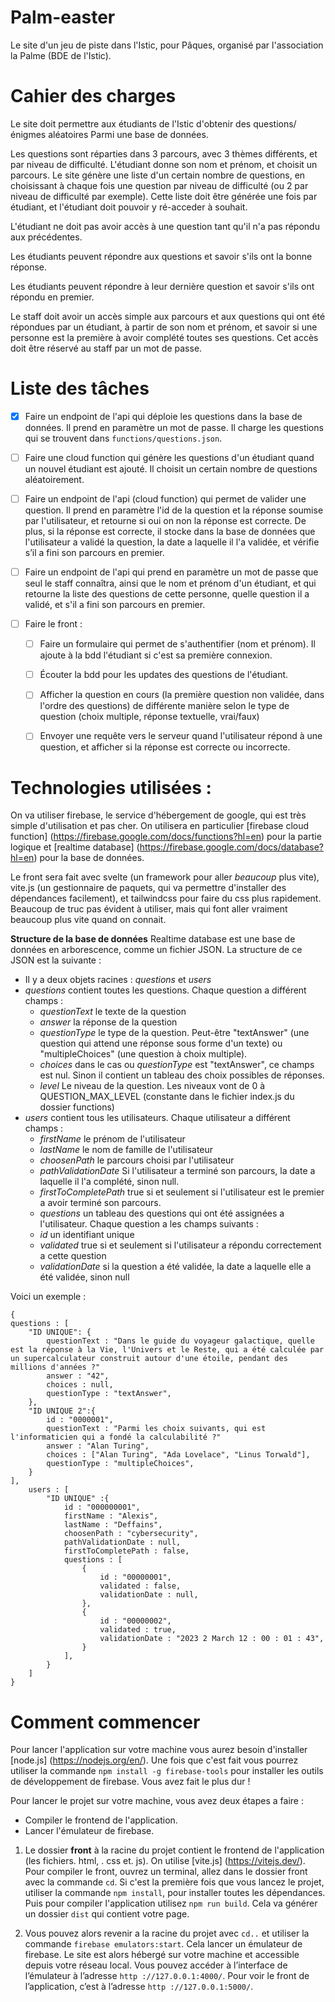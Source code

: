 # Palm-easter
Le site d'un jeu de piste dans l'Istic, pour Pâques, organisé par l'association la Palme (BDE de l'Istic).


# Cahier des charges
Le site doit permettre aux étudiants de l'Istic d'obtenir des questions/énigmes aléatoires
Parmi une base de données.


Les questions sont réparties dans 3 parcours, avec 3 thèmes différents, et par niveau de difficulté. L'étudiant donne son nom et prénom, et choisit un parcours. Le site génère une liste d'un certain nombre de questions, en choisissant à chaque fois une question par niveau de difficulté (ou 2 par niveau de difficulté par exemple).
Cette liste doit être générée une fois par étudiant, et l'étudiant doit pouvoir y ré-acceder à souhait.


L'étudiant ne doit pas avoir accès à une question tant qu'il n'a pas répondu aux précédentes.


Les étudiants peuvent répondre aux questions et savoir s'ils ont la bonne réponse.


Les étudiants peuvent répondre à leur dernière question et savoir s'ils ont répondu en premier.


Le staff doit avoir un accès simple aux parcours et aux questions qui ont été répondues par un étudiant, à partir de son nom et prénom, et savoir si une personne est la première à avoir complété toutes ses questions. Cet accès doit être réservé au staff par un mot de passe.


# Liste des tâches
- [x] Faire un endpoint de l'api qui déploie les questions dans la base de données. Il prend en paramètre un mot de passe. Il charge les questions qui se trouvent dans `functions/questions.json`.
- [ ] Faire une cloud function qui génère les questions d'un étudiant quand un nouvel étudiant est ajouté. Il choisit un certain nombre de questions aléatoirement.


- [ ] Faire un endpoint de l'api (cloud function) qui permet de valider une question. Il prend en paramètre l'id de la question et la réponse soumise par l'utilisateur, et retourne si oui on non la réponse est correcte. De plus, si la réponse est correcte, il stocke dans la base de données que l'utilisateur a validé la question, la date a laquelle il l'a validée, et vérifie s’il a fini son parcours en premier.


- [ ] Faire un endpoint de l'api qui prend en paramètre un mot de passe que seul le staff connaîtra, ainsi que le nom et prénom d'un étudiant, et qui retourne la liste des questions de cette personne, quelle question il a validé, et s'il a fini son parcours en premier.


- [ ] Faire le front :
    - [ ] Faire un formulaire qui permet de s'authentifier (nom et prénom). Il ajoute à la bdd l'étudiant si c'est sa première connexion.
    - [ ] Écouter la bdd pour les updates des questions de l'étudiant.
    - [ ] Afficher la question en cours (la première question non validée, dans l'ordre des questions) de différente manière selon le type de question (choix multiple, réponse textuelle, vrai/faux)
    - [ ] Envoyer une requête vers le serveur quand l'utilisateur répond à une question, et afficher si la réponse est correcte ou incorrecte.


# Technologies utilisées :
On va utiliser firebase, le service d'hébergement de google, qui est très simple d'utilisation et pas cher. On utilisera en particulier [firebase cloud function] (https://firebase.google.com/docs/functions?hl=en) pour la partie logique et [realtime database] (https://firebase.google.com/docs/database?hl=en) pour la base de données.


Le front sera fait avec svelte (un framework pour aller *beaucoup* plus vite), vite.js (un gestionnaire de paquets, qui va permettre d'installer des dépendances facilement), et tailwindcss pour faire du css plus rapidement. Beaucoup de truc pas évident à utiliser, mais qui font aller vraiment beaucoup plus vite quand on connait.


**Structure de la base de données**
Realtime database est une base de données en arborescence, comme un fichier JSON. La structure de ce JSON est la suivante :


- Il y a deux objets racines : *questions* et *users*
- *questions* contient toutes les questions. Chaque question a différent champs :
    - *questionText* le texte de la question
    - *answer* la réponse de la question
    - *questionType* le type de la question. Peut-être "textAnswer" (une question qui attend une réponse sous forme d'un texte) ou "multipleChoices" (une question à choix multiple).
    - *choices* dans le cas ou *questionType* est "textAnswer", ce champs est nul. Sinon il contient un tableau des choix possibles de réponses.
    - *level* Le niveau de la question. Les niveaux vont de 0 à QUESTION_MAX_LEVEL (constante dans le fichier index.js du dossier functions)
- *users* contient tous les utilisateurs. Chaque utilisateur a différent champs :
    - *firstName* le prénom de l'utilisateur
    - *lastName* le nom de famille de l'utilisateur
    - *choosenPath* le parcours choisi par l'utilisateur
    - *pathValidationDate* Si l'utilisateur a terminé son parcours, la date a laquelle il l'a complété, sinon null.
    - *firstToCompletePath* true si et seulement si l'utilisateur est le premier a avoir terminé son parcours.
    - *questions* un tableau des questions qui ont été assignées a l'utilisateur. Chaque question a les champs suivants :
    - *id* un identifiant unique
    - *validated* true si et seulement si l'utilisateur a répondu correctement a cette question
    - *validationDate* si la question a été validée, la date a laquelle elle a été validée, sinon null


Voici un exemple :


```
{
questions : [
    "ID UNIQUE": {
        questionText : "Dans le guide du voyageur galactique, quelle est la réponse à la Vie, l'Univers et le Reste, qui a été calculée par un supercalculateur construit autour d'une étoile, pendant des millions d'années ?"
        answer : "42",
        choices : null,
        questionType : "textAnswer",
    },
    "ID UNIQUE 2":{
        id : "0000001",
        questionText : "Parmi les choix suivants, qui est l'informaticien qui a fondé la calculabilité ?"
        answer : "Alan Turing",
        choices : ["Alan Turing", "Ada Lovelace", "Linus Torwald"],
        questionType : "multipleChoices",
    }
],
    users : [
        "ID UNIQUE" :{
            id : "000000001",
            firstName : "Alexis",
            lastName : "Deffains",
            choosenPath : "cybersecurity",
            pathValidationDate : null,
            firstToCompletePath : false,
            questions : [
                {
                    id : "00000001",
                    validated : false,
                    validationDate : null,
                },
                {
                    id : "00000002",
                    validated : true,
                    validationDate : "2023 2 March 12 : 00 : 01 : 43",
                }
            ],
        }
    ]
}
```
# Comment commencer


Pour lancer l'application sur votre machine vous aurez besoin d'installer [node.js] (https://nodejs.org/en/). Une fois que c'est fait vous pourrez utiliser la commande `npm install -g firebase-tools` pour installer les outils de développement de firebase.
Vous avez fait le plus dur !


Pour lancer le projet sur votre machine, vous avez deux étapes a faire :
- Compiler le frontend de l'application.
- Lancer l'émulateur de firebase.


1) Le dossier **front** à la racine du projet contient le frontend de l'application (les fichiers. html, . css et. js). On utilise [vite.js] (https://vitejs.dev/). Pour compiler le front, ouvrez un terminal, allez dans le dossier front avec la commande `cd`. Si c'est la première fois que vous lancez le projet, utiliser la commande `npm install`, pour installer toutes les dépendances. Puis pour compiler l'application utilisez `npm run build`. Cela va générer un dossier `dist` qui contient votre page.


2) Vous pouvez alors revenir a la racine du projet avec `cd..` et utiliser la commande `firebase emulators:start`. Cela lancer un émulateur de firebase. Le site est alors hébergé sur votre machine et accessible depuis votre réseau local. Vous pouvez accéder à l’interface de l’émulateur à l’adresse `http ://127.0.0.1:4000/`. Pour voir le front de l’application, c’est à l’adresse `http ://127.0.0.1:5000/`.